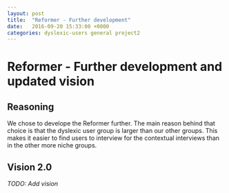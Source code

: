 ```yaml
---
layout: post
title:  "Reformer - Further development"
date:   2016-09-20 15:33:00 +0000
categories: dyslexic-users general project2
---
```


# Reformer - Further development and updated vision

## Reasoning

We chose to develope the Reformer further. 
The main reason behind that choice is that the dyslexic user group is larger than our other groups.
This makes it easier to find users to interview for the contextual interviews than in the other more niche groups.

## Vision 2.0

*TODO: Add vision* 
